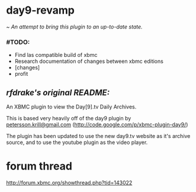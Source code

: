 # day9-revamp

*~	An attempt to bring this plugin to an up-to-date state.*

###	**#TODO:**
* Find las compatible build of xbmc
* Research documentation of changes between xbmc editions
* [changes]
* profit




## *rfdrake's original README:*


An XBMC plugin to view the Day[9].tv Daily Archives.


This is based very heavily off of the day9 plugin by
petersson.krill@gmail.com (http://code.google.com/p/xbmc-plugin-day9/)

The plugin has been updated to use the new day9.tv website as it's archive
source, and to use the youtube plugin as the video player.

forum thread
============
http://forum.xbmc.org/showthread.php?tid=143022
